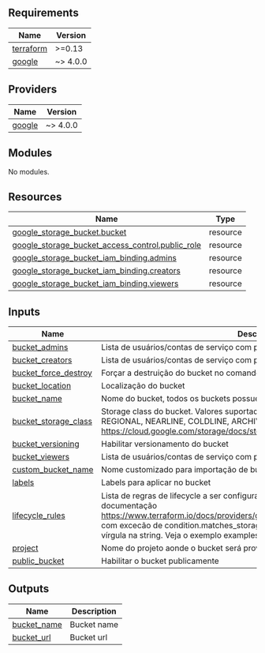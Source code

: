 <!-- BEGIN_TF_DOCS -->
## Requirements

| Name | Version |
|------|---------|
| <a name="requirement_terraform"></a> [terraform](#requirement\_terraform) | >=0.13 |
| <a name="requirement_google"></a> [google](#requirement\_google) | ~> 4.0.0 |

## Providers

| Name | Version |
|------|---------|
| <a name="provider_google"></a> [google](#provider\_google) | ~> 4.0.0 |

## Modules

No modules.

## Resources

| Name | Type |
|------|------|
| [google_storage_bucket.bucket](https://registry.terraform.io/providers/hashicorp/google/latest/docs/resources/storage_bucket) | resource |
| [google_storage_bucket_access_control.public_role](https://registry.terraform.io/providers/hashicorp/google/latest/docs/resources/storage_bucket_access_control) | resource |
| [google_storage_bucket_iam_binding.admins](https://registry.terraform.io/providers/hashicorp/google/latest/docs/resources/storage_bucket_iam_binding) | resource |
| [google_storage_bucket_iam_binding.creators](https://registry.terraform.io/providers/hashicorp/google/latest/docs/resources/storage_bucket_iam_binding) | resource |
| [google_storage_bucket_iam_binding.viewers](https://registry.terraform.io/providers/hashicorp/google/latest/docs/resources/storage_bucket_iam_binding) | resource |

## Inputs

| Name | Description | Type | Default | Required |
|------|-------------|------|---------|:--------:|
| <a name="input_bucket_admins"></a> [bucket\_admins](#input\_bucket\_admins) | Lista de usuários/contas de serviço com permissão de `admin` | `list(string)` | `[]` | no |
| <a name="input_bucket_creators"></a> [bucket\_creators](#input\_bucket\_creators) | Lista de usuários/contas de serviço com permissão de `creator` | `list(string)` | `[]` | no |
| <a name="input_bucket_force_destroy"></a> [bucket\_force\_destroy](#input\_bucket\_force\_destroy) | Forçar a destruição do bucket no comando `terraform destroy` | `bool` | `false` | no |
| <a name="input_bucket_location"></a> [bucket\_location](#input\_bucket\_location) | Localização do bucket | `string` | `null` | no |
| <a name="input_bucket_name"></a> [bucket\_name](#input\_bucket\_name) | Nome do bucket, todos os buckets possuem um sufixo | `string` | `null` | no |
| <a name="input_bucket_storage_class"></a> [bucket\_storage\_class](#input\_bucket\_storage\_class) | Storage class do bucket. Valores suportados são: STANDARD, MULTI\_REGIONAL, REGIONAL, NEARLINE, COLDLINE, ARCHIVE. Mais sobre storage class https://cloud.google.com/storage/docs/storage-classes#classes | `string` | `"STANDARD"` | no |
| <a name="input_bucket_versioning"></a> [bucket\_versioning](#input\_bucket\_versioning) | Habilitar versionamento do bucket | `bool` | `true` | no |
| <a name="input_bucket_viewers"></a> [bucket\_viewers](#input\_bucket\_viewers) | Lista de usuários/contas de serviço com permissão de `viewer` | `list(string)` | `[]` | no |
| <a name="input_custom_bucket_name"></a> [custom\_bucket\_name](#input\_custom\_bucket\_name) | Nome customizado para importação de bucket. | `string` | `null` | no |
| <a name="input_labels"></a> [labels](#input\_labels) | Labels para aplicar no bucket | `map(string)` | `{}` | no |
| <a name="input_lifecycle_rules"></a> [lifecycle\_rules](#input\_lifecycle\_rules) | Lista de regras de lifecycle a ser configurado. O formato é o mesmo mencionado na documentação https://www.terraform.io/docs/providers/google/r/storage_bucket.html#lifecycle_rule com excecão de condition.matches\_storage\_class que deveria ser delimitado por vírgula na string. Veja o exemplo examples/main.tf para mais detalhes. | <pre>set(object({<br>    action    = map(string)<br>    condition = map(string)<br>  }))</pre> | `[]` | no |
| <a name="input_project"></a> [project](#input\_project) | Nome do projeto aonde o bucket será provisionado. | `string` | `null` | no |
| <a name="input_public_bucket"></a> [public\_bucket](#input\_public\_bucket) | Habilitar o bucket publicamente | `bool` | `false` | no |

## Outputs

| Name | Description |
|------|-------------|
| <a name="output_bucket_name"></a> [bucket\_name](#output\_bucket\_name) | Bucket name |
| <a name="output_bucket_url"></a> [bucket\_url](#output\_bucket\_url) | Bucket url |
<!-- END_TF_DOCS -->

